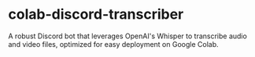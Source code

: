 # colab-discord-transcriber
A robust Discord bot that leverages OpenAI's Whisper to transcribe audio and video files, optimized for easy deployment on Google Colab.
